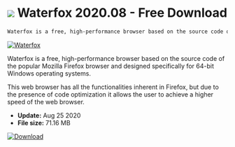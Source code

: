 # ![](https://cdn.softexe.net/static/icon/8/waterfox-7530.png) Waterfox 2020.08 - Free Download

```sh
Waterfox is a free, high-performance browser based on the source code of the popular Mozilla Firefox browser, designed specifically for 64-bit Windows operating systems.
```
[![Waterfox](https://gallery.dpcdn.pl/imgc/Tools/7974/g_-_420x350_1.5_-_x20120330155533_00.png)](https://softexe.net/win/internet/browsers/waterfox:gecR.html)

Waterfox is a free, high-performance browser based on the source code of the popular Mozilla Firefox browser and designed specifically for 64-bit Windows operating systems.

This web browser has all the functionalities inherent in Firefox, but due to the presence of code optimization it allows the user to achieve a higher speed of the web browser.


- **Update:** Aug 25 2020
- **File size:** 71.16 MB

[![Download](https://cdn.softexe.net/static/img/download.png)](https://softexe.net/win/internet/browsers/waterfox:gecR.html)

